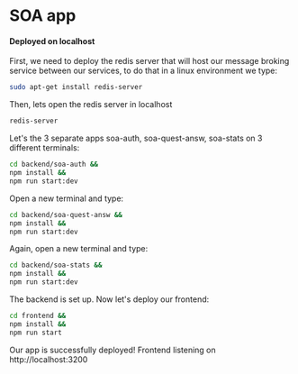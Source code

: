 # SOA app
####  Deployed on localhost

First, we need to deploy the redis server that will host our message broking service between our services, to do that in a linux environment we type: 
```sh
sudo apt-get install redis-server
```
Then, lets open the redis server in localhost

```sh
redis-server
```

Let's the 3 separate apps soa-auth, soa-quest-answ, soa-stats on 3 different terminals:
```sh
cd backend/soa-auth &&
npm install &&
npm run start:dev
```

Open a new terminal and type:
```sh
cd backend/soa-quest-answ &&
npm install &&
npm run start:dev
```

Again, open a new terminal and type:
```sh
cd backend/soa-stats &&
npm install &&
npm run start:dev
```

The backend is set up. Now let's deploy our frontend: 
```sh
cd frontend &&
npm install &&
npm run start
```

Our app is successfully deployed! Frontend listening on http://localhost:3200
